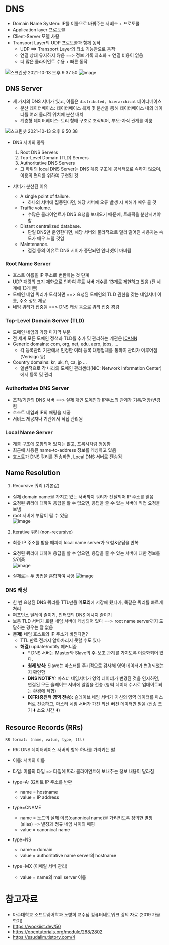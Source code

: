 # DNS

- Domain Name System: IP를 이름으로 바꿔주는 서비스 + 프로토콜
- Application layer 프로토콜
- Client-Server 모델 사용
- Transport Layer의 UDP 프로토콜과 함께 동작
  - UDP ==> Transport Layer의 최소 기능만으로 동작
  - 연결 상태 유지하지 않음 ==> 정보 기록 최소화 + 연결 비용이 없음
  - 더 많은 클라이언트 수용 + 빠른 동작

![스크린샷 2021-10-13 오후 9 37 50](https://user-images.githubusercontent.com/40057032/137134081-af71f9b5-b733-4517-aac8-2e4a1ded71db.png)
![image](https://user-images.githubusercontent.com/40057032/137141099-e3a85ca2-1ff6-4dc5-9f27-71a67c615fb4.png)


## DNS Server

- 세 가지의 DNS 서버가 있고, 이들은 `distributed, hierarchical` 데이터베이스
  - 분산 데이터베이스: 데이터베이스 복제 및 분산을 통해 데이터베이스 내의 데이터를 여러 물리적 위치에 분산 배치
  - 계층형 데이터베이스: 트리 형태 구조로 조직되어, 부모-자식 관계를 이룸

![스크린샷 2021-10-13 오후 9 50 38](https://user-images.githubusercontent.com/40057032/137135940-53f831fc-ddba-48b5-badf-d5caf0d1c2ea.png)

- DNS 서버의 종류
  1. Root DNS Servers
  2. Top-Level Domain (TLD) Servers
  3. Authoritative DNS Servers
  - 그 하위의 local DNS Server는 DNS 계층 구조에 공식적으로 속하지 않으며, 이용의 편의를 위하여 구현된 것

- 서버가 분산된 이유
  - A single point of failure. 
    - 하나의 서버에 집중된다면, 해당 서버에 오류 발생 시 피해가 매우 클 것
  - Traffic volume. 
    - 수많은 클라이언트가 DNS 요청을 보내오기 때문에, 트래픽을 분산시켜야 함
  - Distant centralized database. 
    - 단일 DNS만 운영한다면, 해당 서버와 물리적으로 멀리 떨어진 사용자는 속도가 매우 느릴 것임
  - Maintenance. 
    - 점검 등의 이유로 DNS 서버가 중단되면 인터넷이 마비됨

### Root Name Server

- 호스트 이름을 IP 주소로 변환하는 첫 단계
- UDP 패킷의 크기 제한으로 인하여 루트 서버 개수를 13개로 제한하고 있음 (전 세계에 13개 뿐)
- 도메인 네임 쿼리가 도착하면 ==> 요청된 도메인의 TLD 권한을 갖는 네임서버 이름, 주소 정보 제공
- 네임 쿼리가 집중됨 ==> DNS 캐싱 등으로 쿼리 집중 경감

### Top-Level Domain Server (TLD)

- 도메인 네임의 가장 마지막 부분
- 전 세계 모든 도메인 정책과 TLD를 추가 및 관리하는 기관은 [ICANN](www.icann.org)
- Generic domains: com, org, net, edu, aero, jobs, ...
  - 각 등록관리 기관에서 인정한 여러 등록 대행업체를 통하여 관리가 이루어짐 (Verisign 등)
- Country domains: kr, uk, fr, ca, jp ...
  - 일반적으로 각 나라의 도메인 관리센터(NIC: Network Information Center)에서 등록 및 관리


### Authoritative DNS Server

- 조직/기관의 DNS 서버 ==> 실제 개인 도메인과 IP주소의 관계가 기록/저장/변경됨
- 호스트 네임과 IP의 매핑을 제공
- 서비스 제공자나 기관에서 직접 관리됨


### Local Name Server

- 계층 구조에 포함되어 있지는 않고, 프록시처럼 행동함
- 최근에 사용된 name-to-address 정보를 캐싱하고 있음
- 호스트가 DNS 쿼리를 전송하면, Local DNS 서버로 전송됨




## Name Resolution

1. Recursive 쿼리 (기본값)
  - 실제 domain name을 가지고 있는 서버까지 쿼리가 전달되어 IP 주소를 얻음
  - 요청된 쿼리에 대하여 응답을 할 수 없으면, 응답을 줄 수 있는 서버에 직접 요청을 보냄   
  - root 서버에 부담이 될 수 있음   
  ![image](https://user-images.githubusercontent.com/40057032/137142710-c3597e1c-a242-4091-ab34-1cc8aaa6d2e1.png)

2. Iterative 쿼리 (non-recursive)
  - 최종 IP 주소를 받을 때까지 local name server가 요청&응답을 반복
  - 요청된 쿼리에 대하여 응답을 할 수 없으면, 응답을 줄 수 있는 서버에 대한 정보를 알려줌   
  ![image](https://user-images.githubusercontent.com/40057032/137142696-028a125e-d0b7-443e-a666-860d2dc007af.png)

- 실제로는 두 방법을 혼합하여 사용
![image](https://user-images.githubusercontent.com/40057032/137317983-4b2fb95f-b1d6-4fc7-b467-ab4aac36a8e3.png)


### DNS 캐싱
  - 한 번 요청된 DNS 쿼리를 TTL만큼 **메모리**에 저장해 뒀다가, 똑같은 쿼리를 빠르게 처리
  - 퍼포먼스 딜레이 줄이기, 인터넷의 DNS 메시지 줄이기
  - 보통 TLD 서버가 로컬 네임 서버에 캐싱되어 있다 ==> root name server까지 도달하는 경우는 잘 없음
  - **문제)** 네임 호스트의 IP 주소가 바뀐다면?
    - TTL 만료 전까지 알아차리지 못할 수도 있다
    - **해결)** update/notify 메커니즘
      - \* DNS 서버는 Master와 Slave의 주-보조 관계를 가지도록 이중화되어 있다.
      - **원래 방식:** Slave는 마스터를 주기적으로 검사해 영역 데이터가 변경되었는지 확인함
      - **DNS NOTIFY:** 마스터 네임서버가 영역 데이터가 변경된 것을 인지하면, 연결된 모든 슬레이브 서버에 알림을 전송 (영역 데이터 수시로 업데이트되는 환경에 적합)
      - **IXFR(증진적 영역 전송):** 슬레이브 네임 서버가 자신의 영역 데이터를 마스터로 전송하고, 마스터 네임 서버가 가진 최신 버전 데이터만 받음 (전송 크기 ⬇️ 소요 시간 ⬇️)


## Resource Records (RRs)

`RR format: (name, value, type, ttl)`
- RR: DNS 데이터베이스 서버의 항목 하나를 가리키는 말
- 이름: 서버의 이름
- 타입: 이름의 타입 => 타입에 따라 클라이언트에 보내주는 정보 내용이 달라짐

- type=A: 32비트 IP 주소를 반환
  - name = hostname
  - value = IP address
- type=CNAME
  - name = 노드의 실제 이름(canonical name)을 가리키도록 정의한 별칭(alias) => 별칭과 정규 네임 사이의 매핑
  - value = canonical name
- type=NS
  - name = domain
  - value = authoritative name server의 hostname
- type=MX (이메일 서버 관리)
  - value = name의 mail server 이름


# 참고자료

- 아주대학교 소프트웨어학과 노병희 교수님 컴퓨터네트워크 강의 자료 (2019 가을 학기)
- https://wookiist.dev/50
- https://opentutorials.org/module/288/2802
- https://ssudalim.tistory.com/4
